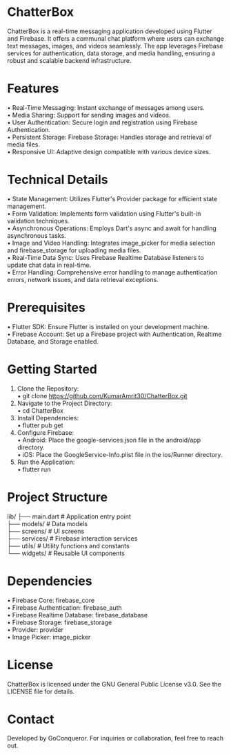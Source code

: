 # ChatterBox
ChatterBox is a real-time messaging application developed using Flutter and Firebase. It offers a communal chat platform where users can exchange text messages, images, and videos seamlessly. The app leverages Firebase services for authentication, data storage, and media handling, ensuring a robust and scalable backend infrastructure.

# Features
 • Real-Time Messaging: Instant exchange of messages among users.<br>
 • Media Sharing: Support for sending images and videos.<br>
 • User Authentication: Secure login and registration using Firebase Authentication.<br>
 • Persistent Storage: Firebase Storage: Handles storage and retrieval of media files.<br>
 • Responsive UI: Adaptive design compatible with various device sizes.<br>

# Technical Details
• State Management: Utilizes Flutter's Provider package for efficient state management.<br>
• Form Validation: Implements form validation using Flutter's built-in validation techniques.<br>
• Asynchronous Operations: Employs Dart's async and await for handling asynchronous tasks.<br>
• Image and Video Handling: Integrates image_picker for media selection and firebase_storage for uploading media files.<br>
• Real-Time Data Sync: Uses Firebase Realtime Database listeners to update chat data in real-time.<br>
• Error Handling: Comprehensive error handling to manage authentication errors, network issues, and data retrieval exceptions.<br>

# Prerequisites
• Flutter SDK: Ensure Flutter is installed on your development machine.<br>
• Firebase Account: Set up a Firebase project with Authentication, Realtime Database, and Storage enabled.<br>

# Getting Started
1. Clone the Repository:<br>
 • git clone https://github.com/KumarAmrit30/ChatterBox.git<br>
2. Navigate to the Project Directory:<br>
 • cd ChatterBox<br>
3. Install Dependencies:<br>
 • flutter pub get<br>
4. Configure Firebase:<br>
 • Android: Place the google-services.json file in the android/app directory.<br>
 • iOS: Place the GoogleService-Info.plist file in the ios/Runner directory.<br>
5. Run the Application:<br>
 • flutter run<br>

# Project Structure
lib/
├── main.dart             # Application entry point<br>
├── models/               # Data models<br>
├── screens/              # UI screens<br>
├── services/             # Firebase interaction services<br>
├── utils/                # Utility functions and constants<br>
└── widgets/              # Reusable UI components<br>

# Dependencies
 • Firebase Core: firebase_core<br>
 • Firebase Authentication: firebase_auth<br>
 • Firebase Realtime Database: firebase_database<br>
 • Firebase Storage: firebase_storage<br>
 • Provider: provider<br>
 • Image Picker: image_picker<br>

# License
ChatterBox is licensed under the GNU General Public License v3.0. See the LICENSE file for details.<br>

# Contact
Developed by GoConqueror. For inquiries or collaboration, feel free to reach out.<br>
